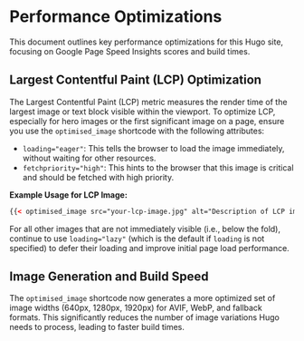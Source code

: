 # Performance Optimizations

This document outlines key performance optimizations for this Hugo site, focusing on Google Page Speed Insights scores and build times.

## Largest Contentful Paint (LCP) Optimization

The Largest Contentful Paint (LCP) metric measures the render time of the largest image or text block visible within the viewport. To optimize LCP, especially for hero images or the first significant image on a page, ensure you use the `optimised_image` shortcode with the following attributes:

*   `loading="eager"`: This tells the browser to load the image immediately, without waiting for other resources.
*   `fetchpriority="high"`: This hints to the browser that this image is critical and should be fetched with high priority.

**Example Usage for LCP Image:**

```html
{{< optimised_image src="your-lcp-image.jpg" alt="Description of LCP image" loading="eager" fetchpriority="high" >}}
```

For all other images that are not immediately visible (i.e., below the fold), continue to use `loading="lazy"` (which is the default if `loading` is not specified) to defer their loading and improve initial page load performance.

## Image Generation and Build Speed

The `optimised_image` shortcode now generates a more optimized set of image widths (640px, 1280px, 1920px) for AVIF, WebP, and fallback formats. This significantly reduces the number of image variations Hugo needs to process, leading to faster build times.


